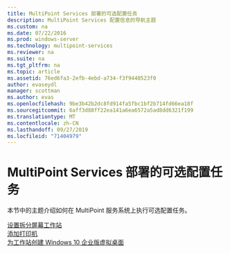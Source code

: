 ```yaml
---
title: MultiPoint Services 部署的可选配置任务
description: MultiPoint Services 配置信息的导航主题
ms.custom: na
ms.date: 07/22/2016
ms.prod: windows-server
ms.technology: multipoint-services
ms.reviewer: na
ms.suite: na
ms.tgt_pltfrm: na
ms.topic: article
ms.assetid: 76ed6fa3-2efb-4ebd-a734-f3f9440523f0
author: evaseydl
manager: scottman
ms.author: evas
ms.openlocfilehash: 9be3b42b2dc8fd914fa5fbc1bf2b714fd66ea18f
ms.sourcegitcommit: 6aff3d88ff22ea141a6ea6572a5ad8dd6321f199
ms.translationtype: MT
ms.contentlocale: zh-CN
ms.lasthandoff: 09/27/2019
ms.locfileid: "71404979"
---
```

# <a name="optional-configuration-tasks-for-a-multipoint-services-deployment"></a>MultiPoint Services 部署的可选配置任务
本节中的主题介绍如何在 MultiPoint 服务系统上执行可选配置任务。  
   
[设置拆分屏幕工作站](Set-up-a-split-screen-station-in-MultiPoint-services.md)  
[添加打印机](Add-printers.md)  
[为工作站创建 Windows 10 企业版虚拟桌面](Create-Windows-10-Enterprise-virtual-desktops-for-stations.md)  